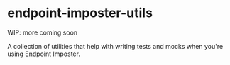 # endpoint-imposter-utils

WIP: more coming soon

A collection of utilities that help with writing tests and mocks when you're using Endpoint Imposter.
